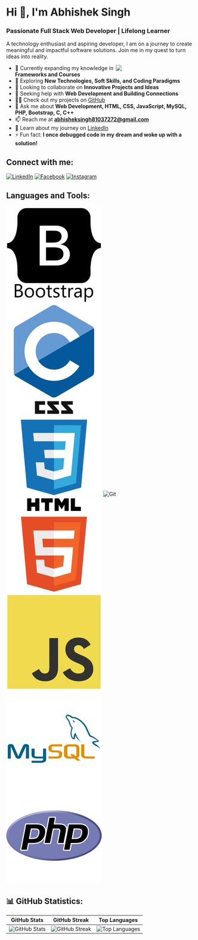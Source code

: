 # Hi 👋, I'm Abhishek Singh

### Passionate Full Stack Web Developer | Lifelong Learner

A technology enthusiast and aspiring developer, I am on a journey to create meaningful and impactful software solutions. Join me in my quest to turn ideas into reality.

<img align="right" src="https://raw.githubusercontent.com/akshitagupta15june/akshitagupta15june/master/200w.webp" width="210px">

- 🔭 Currently expanding my knowledge in **Frameworks and Courses**
- 🌱 Exploring **New Technologies, Soft Skills, and Coding Paradigms**
- 👯 Looking to collaborate on **Innovative Projects and Ideas**
- 🤝 Seeking help with **Web Development and Building Connections**
- 👨‍💻 Check out my projects on [GitHub](https://github.com/Abhisheksingh0303?tab=repositories)
- 💬 Ask me about **Web Development, HTML, CSS, JavaScript, MySQL, PHP, Bootstrap, C, C++**
- 📫 Reach me at **abhisheksingh81037272@gmail.com**
- 📄 Learn about my journey on [LinkedIn](https://www.linkedin.com/in/abhishek-singh-531889240/)
- ⚡ Fun fact: **I once debugged code in my dream and woke up with a solution!**

## Connect with me:

[![LinkedIn](https://raw.githubusercontent.com/rahuldkjain/github-profile-readme-generator/master/src/images/icons/Social/linked-in-alt.svg)](https://linkedin.com/in/abhishek-singh-531889240)
[![Facebook](https://raw.githubusercontent.com/rahuldkjain/github-profile-readme-generator/master/src/images/icons/Social/facebook.svg)](https://fb.com/ab.abhishek.1806)
[![Instagram](https://raw.githubusercontent.com/rahuldkjain/github-profile-readme-generator/master/src/images/icons/Social/instagram.svg)](https://instagram.com/shekabhi_03)

## Languages and Tools:

![Bootstrap](https://raw.githubusercontent.com/devicons/devicon/master/icons/bootstrap/bootstrap-plain-wordmark.svg) 
![C](https://raw.githubusercontent.com/devicons/devicon/master/icons/c/c-original.svg) 
![CSS3](https://raw.githubusercontent.com/devicons/devicon/master/icons/css3/css3-original-wordmark.svg) 
![Git](https://www.vectorlogo.zone/logos/git-scm/git-scm-icon.svg) 
![HTML5](https://raw.githubusercontent.com/devicons/devicon/master/icons/html5/html5-original-wordmark.svg) 
![JavaScript](https://raw.githubusercontent.com/devicons/devicon/master/icons/javascript/javascript-original.svg) 
![MySQL](https://raw.githubusercontent.com/devicons/devicon/master/icons/mysql/mysql-original-wordmark.svg) 
![PHP](https://raw.githubusercontent.com/devicons/devicon/master/icons/php/php-original.svg)

## 📊 GitHub Statistics:

| GitHub Stats | GitHub Streak | Top Languages |
| --- | --- | --- |
| ![GitHub Stats](https://github-readme-stats.vercel.app/api?username=Abhisheksingh0303&theme=radical&hide_border=false&include_all_commits=false&count_private=false) | ![GitHub Streak](https://github-readme-streak-stats.herokuapp.com/?user=Abhisheksingh0303&theme=radical&hide_border=false) | ![Top Languages](https://github-readme-stats.vercel.app/api/top-langs/?username=Abhisheksingh0303&theme=radical&hide_border=false&layout=compact) |
